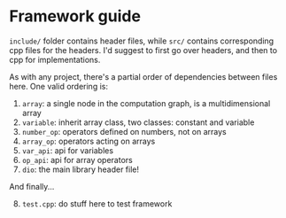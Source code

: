 # Framework guide
`include/` folder contains header files, while `src/` contains corresponding cpp files for the headers.
I'd suggest to first go over headers, and then to cpp for implementations.

As with any project, there's a partial order of dependencies between files here. One valid ordering is:
1. `array`: a single node in the computation graph, is a multidimensional array
2. `variable`: inherit array class, two classes: constant and variable
3. `number_op`: operators defined on numbers, not on arrays
4. `array_op`: operators acting on arrays
5. `var_api`: api for variables
6. `op_api`: api for array operators
7. `dio`: the main library header file!

And finally... 

8. `test.cpp`: do stuff here to test framework